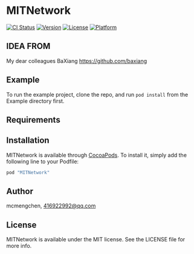 # MITNetwork

[![CI Status](http://img.shields.io/travis/mcmengchen/MITNetwork.svg?style=flat)](https://travis-ci.org/mcmengchen/MITNetwork)
[![Version](https://img.shields.io/cocoapods/v/MITNetwork.svg?style=flat)](http://cocoapods.org/pods/MITNetwork)
[![License](https://img.shields.io/cocoapods/l/MITNetwork.svg?style=flat)](http://cocoapods.org/pods/MITNetwork)
[![Platform](https://img.shields.io/cocoapods/p/MITNetwork.svg?style=flat)](http://cocoapods.org/pods/MITNetwork)
## IDEA FROM

My dear colleagues BaXiang https://github.com/baxiang

## Example

To run the example project, clone the repo, and run `pod install` from the Example directory first.

## Requirements

## Installation

MITNetwork is available through [CocoaPods](http://cocoapods.org). To install
it, simply add the following line to your Podfile:

```ruby
pod "MITNetwork"
```

## Author

mcmengchen, 416922992@qq.com

## License

MITNetwork is available under the MIT license. See the LICENSE file for more info.

